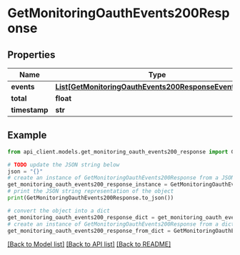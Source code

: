 # GetMonitoringOauthEvents200Response


## Properties

Name | Type | Description | Notes
------------ | ------------- | ------------- | -------------
**events** | [**List[GetMonitoringOauthEvents200ResponseEventsInner]**](GetMonitoringOauthEvents200ResponseEventsInner.md) |  | 
**total** | **float** |  | 
**timestamp** | **str** |  | 

## Example

```python
from api_client.models.get_monitoring_oauth_events200_response import GetMonitoringOauthEvents200Response

# TODO update the JSON string below
json = "{}"
# create an instance of GetMonitoringOauthEvents200Response from a JSON string
get_monitoring_oauth_events200_response_instance = GetMonitoringOauthEvents200Response.from_json(json)
# print the JSON string representation of the object
print(GetMonitoringOauthEvents200Response.to_json())

# convert the object into a dict
get_monitoring_oauth_events200_response_dict = get_monitoring_oauth_events200_response_instance.to_dict()
# create an instance of GetMonitoringOauthEvents200Response from a dict
get_monitoring_oauth_events200_response_from_dict = GetMonitoringOauthEvents200Response.from_dict(get_monitoring_oauth_events200_response_dict)
```
[[Back to Model list]](../README.md#documentation-for-models) [[Back to API list]](../README.md#documentation-for-api-endpoints) [[Back to README]](../README.md)


